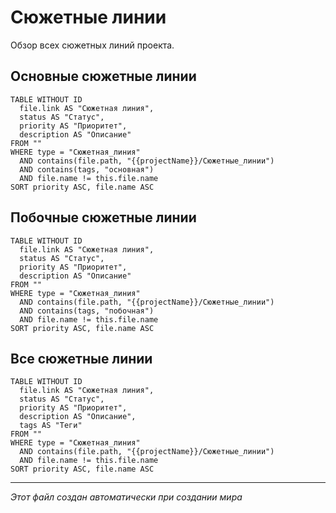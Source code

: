 # Сюжетные линии

Обзор всех сюжетных линий проекта.

## Основные сюжетные линии

```dataview
TABLE WITHOUT ID 
  file.link AS "Сюжетная линия",
  status AS "Статус",
  priority AS "Приоритет",
  description AS "Описание"
FROM ""
WHERE type = "Сюжетная_линия" 
  AND contains(file.path, "{{projectName}}/Сюжетные_линии")
  AND contains(tags, "основная")
  AND file.name != this.file.name
SORT priority ASC, file.name ASC
```

## Побочные сюжетные линии

```dataview
TABLE WITHOUT ID 
  file.link AS "Сюжетная линия",
  status AS "Статус",
  priority AS "Приоритет",
  description AS "Описание"
FROM ""
WHERE type = "Сюжетная_линия" 
  AND contains(file.path, "{{projectName}}/Сюжетные_линии")
  AND contains(tags, "побочная")
  AND file.name != this.file.name
SORT priority ASC, file.name ASC
```

## Все сюжетные линии

```dataview
TABLE WITHOUT ID 
  file.link AS "Сюжетная линия",
  status AS "Статус",
  priority AS "Приоритет",
  description AS "Описание",
  tags AS "Теги"
FROM ""
WHERE type = "Сюжетная_линия" 
  AND contains(file.path, "{{projectName}}/Сюжетные_линии")
  AND file.name != this.file.name
SORT priority ASC, file.name ASC
```

---
*Этот файл создан автоматически при создании мира*